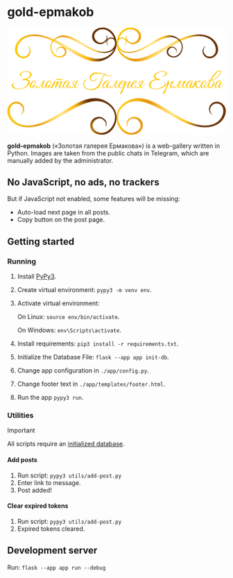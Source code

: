# gold-epmakob

![gold-epmakob](assets/logo.webp)

**gold-epmakob** («Золотая галерея Ермакова») is a web-gallery written in Python. Images are taken from the public chats in Telegram, which are manually added by the administrator.

## No JavaScript, no ads, no trackers

But if JavaScript not enabled, some features will be missing:

- Auto-load next page in all posts.
- Copy button on the post page.

## Getting started

### Running

1. Install [PyPy3](https://www.pypy.org/download.html).
2. Create virtual environment: `pypy3 -m venv env`.
3. Activate virtual environment:

   On Linux: `source env/bin/activate`.

   On Windows: `env\Scripts\activate`.
4. Install requirements: `pip3 install -r requirements.txt`.
5. Initialize the Database File: `flask --app app init-db`.
6. Change app configuration in `./app/config.py`.
7. Change footer text in `./app/templates/footer.html`.
8. Run the app `pypy3 run`.

### Utilities

> [!IMPORTANT]
> All scripts require an [initialized database](#running).

#### Add posts

1. Run script: `pypy3 utils/add-post.py`
2. Enter link to message.
3. Post added!

#### Clear expired tokens

1. Run script: `pypy3 utils/add-post.py`
2. Expired tokens cleared.

## Development server

Run: `flask --app app run --debug`
